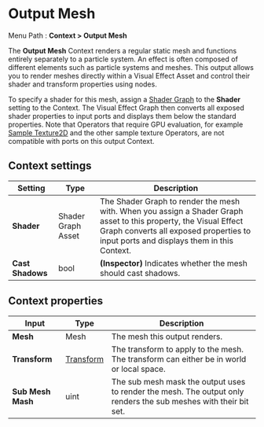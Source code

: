 # Output Mesh

Menu Path : **Context > Output Mesh**

The **Output Mesh** Context renders a regular static mesh and functions entirely separately to a particle system. An effect is often composed of different elements such as particle systems and meshes. This output allows you to render meshes directly within a Visual Effect Asset and control their shader and transform properties using nodes.

To specify a shader for this mesh, assign a [Shader Graph](https://docs.unity3d.com/Packages/com.unity.shadergraph@latest) to the **Shader** setting to the Context. The Visual Effect Graph then converts all exposed shader properties to input ports and displays them below the standard properties. Note that Operators that require GPU evaluation, for example [Sample Texture2D](Operator-SampleTexture2D.md) and the other sample texture Operators, are not compatible with ports on this output Context.

## Context settings

| **Setting**      | **Type**           | **Description**                                              |
| ---------------- | ------------------ | ------------------------------------------------------------ |
| **Shader**       | Shader Graph Asset | The Shader Graph to render the mesh with. When you assign a Shader Graph asset to this property, the Visual Effect Graph converts all exposed properties to input ports and displays them in this Context. |
| **Cast Shadows** | bool               | **(Inspector)** Indicates whether the mesh should cast shadows. |

## Context properties

| **Input**         | **Type**                       | **Description**                                              |
| ----------------- | ------------------------------ | ------------------------------------------------------------ |
| **Mesh**          | Mesh                           | The mesh this output renders.                                |
| **Transform**     | [Transform](Type-Transform.md) | The transform to apply to the mesh. The transform can either be in world or local space. |
| **Sub Mesh Mash** | uint                           | The sub mesh mask the output uses to render the mesh. The output only renders the sub meshes with their bit set. |

